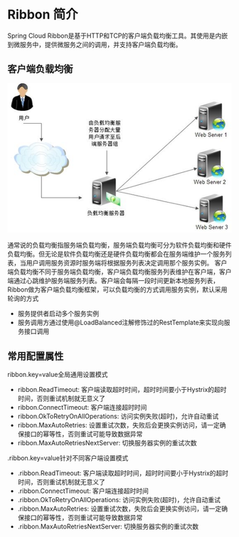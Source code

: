 # Ribbon 简介

Spring Cloud Ribbon是基于HTTP和TCP的客户端负载均衡工具。其使用是内嵌到微服务中，提供微服务之间的调用，并支持客户端负载均衡。 

## 客户端负载均衡

![负载均衡架构](./image/balance_load.jpeg)

通常说的负载均衡指服务端负载均衡，服务端负载均衡可分为软件负载均衡和硬件负载均衡。但无论是软件负载均衡还是硬件负载均衡都会在服务端维护一个服务列表，当用户调用服务资源时服务端将根据服务列表决定调用那个服务实例。
客户端负载均衡不同于服务端负载均衡，客户端负载均衡服务列表维护在客户端，客户端通过心跳维护服务端服务列表。客户端会每隔一段时间更新本地服务列表，Ribbon做为客户端负载均衡框架，可以负载均衡的方式调用服务实例，默认采用轮询的方式
- 服务提供者启动多个服务实例
- 服务调用方通过使用@LoadBalanced注解修饰过的RestTemplate来实现向服务接口调用

## 常用配置属性
ribbon.key=value全局通用设置模式
 - ribbon.ReadTimeout: 客户端读取超时时间，超时时间要小于Hystrix的超时时间，否则重试机制就无意义了
 - ribbon.ConnectTimeout: 客户端连接超时时间
 - ribbon.OkToRetryOnAllOperations: 访问实例失败(超时)，允许自动重试
 - ribbon.MaxAutoRetries: 设置重试次数，失败后会更换实例访问，请一定确保接口的幂等性，否则重试可能导致数据异常
 - ribbon.MaxAutoRetriesNextServer: 切换服务器实例的重试次数

<client>.ribbon.key=value针对不同客户端设置模式
 - <client>.ribbon.ReadTimeout: 客户端读取超时时间，超时时间要小于Hystrix的超时时间，否则重试机制就无意义了
 - <client>.ribbon.ConnectTimeout: 客户端连接超时时间
 - <client>.ribbon.OkToRetryOnAllOperations: 访问实例失败(超时)，允许自动重试
 - <client>.ribbon.MaxAutoRetries: 设置重试次数，失败后会更换实例访问，请一定确保接口的幂等性，否则重试可能导致数据异常
 - <client>.ribbon.MaxAutoRetriesNextServer: 切换服务器实例的重试次数
